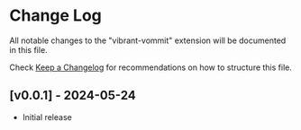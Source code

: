 # Change Log

All notable changes to the "vibrant-vommit" extension will be documented in this file.

Check [Keep a Changelog](http://keepachangelog.com/) for recommendations on how to structure this file.

## [v0.0.1] - 2024-05-24

- Initial release
